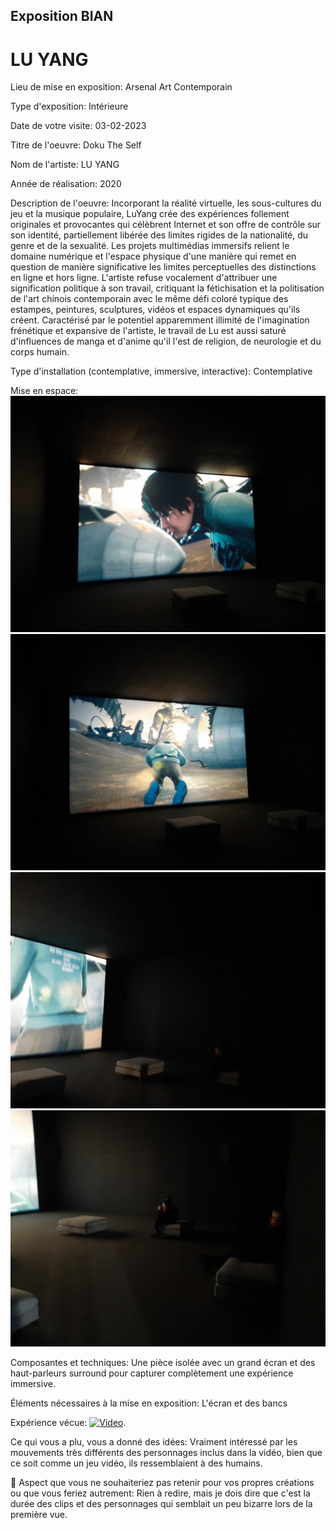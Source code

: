 ## Exposition BIAN
# LU YANG
Lieu de mise en exposition: Arsenal Art Contemporain

Type d'exposition: Intérieure

Date de votre visite: 03-02-2023

Titre de l'oeuvre: Doku The Self

Nom de l'artiste: LU YANG

Année de réalisation: 2020

Description de l'oeuvre: Incorporant la réalité virtuelle, les sous-cultures du jeu et la musique populaire, LuYang crée des expériences follement originales et provocantes qui célèbrent Internet et son offre de contrôle sur son identité, partiellement libérée des limites rigides de la nationalité, du genre et de la sexualité. Les projets multimédias immersifs relient le domaine numérique et l'espace physique d'une manière qui remet en question de manière significative les limites perceptuelles des distinctions en ligne et hors ligne. L'artiste refuse vocalement d'attribuer une signification politique à son travail, critiquant la fétichisation et la politisation de l'art chinois contemporain avec le même défi coloré typique des estampes, peintures, sculptures, vidéos et espaces dynamiques qu'ils créent. Caractérisé par le potentiel apparemment illimité de l'imagination frénétique et expansive de l'artiste, le travail de Lu est aussi saturé d'influences de manga et d'anime qu'il l'est de religion, de neurologie et du corps humain. 

Type d'installation (contemplative, immersive, interactive): Contemplative

Mise en espace:	 ![Image](BIAN_TIANZHUO_CHEN_Vue_4_1200x900.jpeg)
                   ![Image](BIAN_TIANZHUO_CHEN_vue_6_1200x900.jpeg)
                    ![Image](BIAN_TIANZHUO_CHEN_Vue_5_1200x900.jpeg)
                     ![Image](BIAN_TIANZHUO_CHEN_vue_2_1200x900.jpeg)

Composantes et techniques:	Une pièce isolée avec un grand écran et des haut-parleurs surround pour capturer complètement une expérience immersive.

Éléments nécessaires à la mise en exposition:	L'écran et des bancs

Expérience vécue: [![Video](https://www.youtube.com/watch?v=T_VFhm3j-ek&ab_channel=CarlJules.jpg)](https://www.youtube.com/watch?v=T_VFhm3j-ek&ab_channel=CarlJules).



Ce qui vous a plu, vous a donné des idées: 
Vraiment intéressé par les mouvements très différents des personnages inclus dans la vidéo, bien que ce soit comme un jeu vidéo, ils ressemblaient à des humains.

🤔 Aspect que vous ne souhaiteriez pas retenir pour vos propres créations ou que vous feriez autrement:
Rien à redire, mais je dois dire que c'est la durée des clips et des personnages qui semblait un peu bizarre lors de la première vue.
